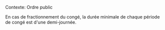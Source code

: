 Contexte: Ordre public

En cas de fractionnement du congé, la durée minimale de chaque période de congé est d'une demi-journée.